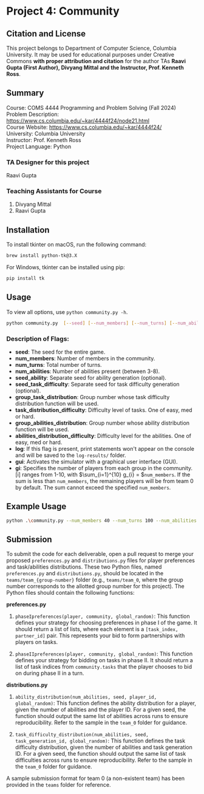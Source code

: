 # Project 4: Community

## Citation and License
This project belongs to Department of Computer Science, Columbia University. It may be used for educational purposes under Creative Commons **with proper attribution and citation** for the author TAs **Raavi Gupta (First Author), Divyang Mittal and the Instructor, Prof. Kenneth Ross**.

## Summary

Course: COMS 4444 Programming and Problem Solving (Fall 2024)  
Problem Description: https://www.cs.columbia.edu/~kar/4444f24/node21.html  
Course Website: https://www.cs.columbia.edu/~kar/4444f24/  
University: Columbia University  
Instructor: Prof. Kenneth Ross  
Project Language: Python

### TA Designer for this project

Raavi Gupta

### Teaching Assistants for Course
1. Divyang Mittal
2. Raavi Gupta

## Installation

To install tkinter on macOS, run the following command:
```bash
brew install python-tk@3.X
```
For Windows, tkinter can be installed using pip:
```bash
pip install tk
```

## Usage
To view all options, use `python community.py -h`.

```bash
python community.py  [--seed] [--num_members] [--num_turns] [--num_abilities] [--seed_ability] [--seed_task_difficulty] [--group_task_distribution] [--group_abilities_distribution] [--log] [--gui] [--gi]
```
### Description of Flags:

- **seed**: The seed for the entire game.
- **num_members**: Number of members in the community.
- **num_turns**: Total number of turns.
- **num_abilities**: Number of abilities present (between 3-8).
- **seed_ability**: Separate seed for ability generation (optional).
- **seed_task_difficulty**: Separate seed for task difficulty generation (optional).
- **group_task_distribution**: Group number whose task difficulty distribution function will be used.
- **task_distribution_difficulty**: Difficulty level of tasks. One of easy, med or hard.
- **group_abilities_distribution**: Group number whose ability distribution function will be used.
- **abilities_distribution_difficulty**: Difficulty level for the abilities. One of easy, med or hard.
- **log**: If this flag is present, print statements won't appear on the console and will be saved to the `log-results/` folder.
- **gui**: Activates the simulator with a graphical user interface (GUI).
- **gi**: Specifies the number of players from each group in the community. [i] ranges from 1-10, with $\sum_{i=1}^{10} g_{i} = $`num_members`. If the sum is less than `num_members`, the remaining players will be from team 0 by default. The sum cannot exceed the specified `num_members`.

## Example Usage

```bash
python .\community.py --num_members 40 --num_turns 100 --num_abilities 8 --g1 20 --gui --log
```

## Submission

To submit the code for each deliverable, open a pull request to merge your proposed `preferences.py` and `distributions.py` files for player preferences and task/abilities distributions. These two Python files, named `preferences.py` and `distributions.py`, should be located in the `teams/team_{group-number}` folder (e.g., `teams/team_0`, where the group number corresponds to the allotted group number for this project). The Python files should contain the following functions:

**preferences.py**

1. `phaseIpreferences(player, community, global_random)`: This function defines your strategy for choosing preferences in phase I of the game. It should return a list of lists, where each element is a `[task_index, partner_id]` pair. This represents your bid to form partnerships with players on tasks.
   
2. `phaseIIpreferences(player, community, global_random)`: This function defines your strategy for bidding on tasks in phase II. It should return a list of task indices from `community.tasks` that the player chooses to bid on during phase II in a turn.

**distributions.py**

1. `ability_distribution(num_abilities, seed, player_id, global_random)`: This function defines the ability distribution for a player, given the number of abilities and the player ID. For a given seed, the function should output the same list of abilities across runs to ensure reproducibility. Refer to the sample in the `team_0` folder for guidance.

2. `task_difficulty_distribution(num_abilities, seed, task_generation_id, global_random)`: This function defines the task difficulty distribution, given the number of abilities and task generation ID. For a given seed, the function should output the same list of task difficulties across runs to ensure reproducibility. Refer to the sample in the `team_0` folder for guidance.

A sample submission format for team 0 (a non-existent team) has been provided in the `teams` folder for reference.
